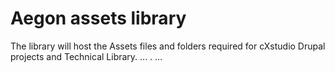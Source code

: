 # Aegon assets library

The library will host the Assets files and folders required for cXstudio Drupal projects and Technical Library.
...
.
...
